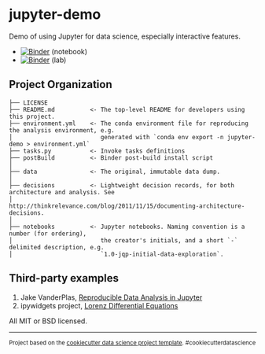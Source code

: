 # jupyter-demo

Demo of using Jupyter for data science, especially interactive features.

* [![Binder](https://mybinder.org/badge.svg)](https://mybinder.org/v2/gh/jamesmyatt/jupyter-demo/master) (notebook)
* [![Binder](https://mybinder.org/badge.svg)](https://mybinder.org/v2/gh/jamesmyatt/jupyter-demo/master?urlpath=lab) (lab)

## Project Organization

    ├── LICENSE
    ├── README.md          <- The top-level README for developers using this project.
    ├── environment.yml    <- The conda environment file for reproducing the analysis environment, e.g.
    │                         generated with `conda env export -n jupyter-demo > environment.yml`
    ├── tasks.py           <- Invoke tasks definitions
    ├── postBuild          <- Binder post-build install script
    │
    ├── data               <- The original, immutable data dump.
    │
    ├── decisions          <- Lightweight decision records, for both architecture and analysis. See 
    │                         http://thinkrelevance.com/blog/2011/11/15/documenting-architecture-decisions.
    │
    ├── notebooks          <- Jupyter notebooks. Naming convention is a number (for ordering),
    │                         the creator's initials, and a short `-` delimited description, e.g.
    │                         `1.0-jqp-initial-data-exploration`.

## Third-party examples

1. Jake VanderPlas, [Reproducible Data Analysis in Jupyter](https://github.com/jakevdp/JupyterWorkflow)
2. ipywidgets project, [Lorenz Differential Equations](https://github.com/jupyter-widgets/ipywidgets/blob/master/docs/source/examples/Lorenz%20Differential%20Equations.ipynb)

All MIT or BSD licensed.

--------

<p><small>Project based on the <a target="_blank" href="https://drivendata.github.io/cookiecutter-data-science/">cookiecutter data science project template</a>. #cookiecutterdatascience</small></p>
